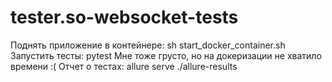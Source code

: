 # tester.so-websocket-tests

Поднять приложение в контейнере: sh start_docker_container.sh
Запустить тесты: pytest Мне тоже грусто, но на докеризации не хватило времени :( 
Отчет о тестах: allure serve ./allure-results
